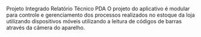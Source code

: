 Projeto Integrado
Relatório Técnico
PDA 
O projeto do aplicativo é modular para controle e gerenciamento dos processos realizados no estoque da loja utilizando dispositivos móveis utilizando a leitura de códigos de barras através da câmera do aparelho.
